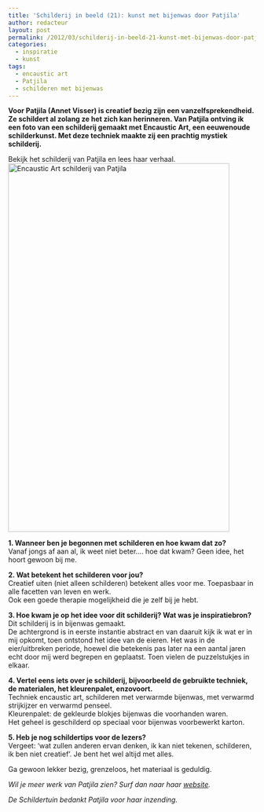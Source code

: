 ```yaml
---
title: 'Schilderij in beeld (21): kunst met bijenwas door Patjila'
author: redacteur
layout: post
permalink: /2012/03/schilderij-in-beeld-21-kunst-met-bijenwas-door-patjila/
categories:
  - inspiratie
  - kunst
tags:
  - encaustic art
  - Patjila
  - schilderen met bijenwas
---
```

**Voor Patjila (Annet Visser) is creatief bezig zijn een vanzelfsprekendheid. Ze schildert al zolang ze het zich kan herinneren. Van Patjila ontving ik een foto van een schilderij gemaakt met Encaustic Art, een eeuwenoude schilderkunst. Met deze techniek maakte zij een prachtig mystiek schilderij.**

Bekijk het schilderij van Patjila en lees haar verhaal. [<img class="aligncenter size-full wp-image-2478" title="Encaustic Art schilderij van Patjila" src="http://www.schildertuin.nl/wordpress/wp-content/uploads/2012/03/schilderij-van-Patjila.jpg" alt="Encaustic Art schilderij van Patjila" width="450" height="751" />][1]

**1. Wanneer ben je begonnen met schilderen en hoe kwam dat zo?**  
Vanaf jongs af aan al, ik weet niet beter&#8230;. hoe dat kwam? Geen idee, het hoort gewoon bij me.

**2. Wat betekent het schilderen voor jou?**  
Creatief uiten (niet alleen schilderen) betekent alles voor me. Toepasbaar in alle facetten van leven en werk.  
Ook een goede therapie mogelijkheid die je zelf bij je hebt.

**3. Hoe kwam je op het idee voor dit schilderij? Wat was je inspiratiebron?**  
Dit schilderij is in bijenwas gemaakt.  
De achtergrond is in eerste instantie abstract en van daaruit kijk ik wat er in mij opkomt, toen ontstond het idee van de eieren. Het was in de eier/uitbreken periode, hoewel die betekenis pas later na een aantal jaren echt door mij werd begrepen en geplaatst. Toen vielen de puzzelstukjes in elkaar.

**4. Vertel eens iets over je schilderij, bijvoorbeeld de gebruikte techniek, de materialen, het kleurenpalet, enzovoort.**  
Techniek encaustic art, schilderen met verwarmde bijenwas, met verwarmd strijkijzer en verwarmd penseel.  
Kleurenpalet: de gekleurde blokjes bijenwas die voorhanden waren.  
Het geheel is geschilderd op speciaal voor bijenwas voorbewerkt karton.

**5. Heb je nog schildertips voor de lezers?**  
Vergeet: &#8216;wat zullen anderen ervan denken, ik kan niet tekenen, schilderen, ik ben niet creatief&#8217;. Je bent het wel altijd met alles.

Ga gewoon lekker bezig, grenzeloos, het materiaal is geduldig.

*Wil je meer werk van Patjila zien? Surf dan naar haar <a title="Bekijk het werk van Patjila" href="http://patjila.redbubble.com/" target="_blank">website</a>.*

*De Schildertuin bedankt Patjila voor haar inzending.*

 [1]: http://www.schildertuin.nl/wordpress/wp-content/uploads/2012/03/schilderij-van-Patjila.jpg